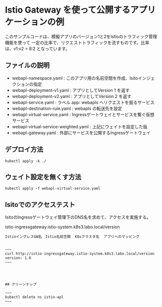 # Istio Gateway を使って公開するアプリケーションの例

このサンプルコードは、模擬アプリのバージョン1と2をIstioのトラフィック管理機能を使って
一定の比率で、リクエストトラフィックを流すものです。比率は、v1:v2 = 8:2 となっています。



## ファイルの説明

* webapl-namespace.yaml     : このアプリ用の名前空間を作成、Isitoインジェクションの指定
* webapl-deployment-v1.yaml : アプリとしてVersion 1 を返す
* webapl-deployment-v2.yaml : アプリとしてVersion 2 を返す
* webapl-service.yaml       : ラベル app: webapls へリクエストを振るサービス
* webapl-destination-rule.yaml : webapls の転送先を設定
* webapl-virtual-service.yaml  : Ingressゲートウェイとサービスを繋ぐ仮想サービス
* webapl-virtual-service-weighted.yaml : 上記にウェイトを設定した版
* webapl-gateway.yaml : 外部にサービスを公開するIngressゲートウェイ



## デプロイ方法

~~~
kubectl apply -k ./
~~~


## ウェイト設定を無くす方法

~~~
kubectl apply -f webapl-virtual-service.yaml
~~~



## Isitoでのアクセステスト

IsitoのIngressゲートウェイ管理下のDNS名を求めて、アクセスを実施する。

istio-ingressgateway.istio-system.k8s3.labo.local/version
~~~~~~~~~~~~~~~~~~~~ ~~~~~~~~~~~~ ~~~~~~~~~~~~~~~ ~~~~~~~
IstioイングレスGW名　Istio名前空間  K8sクラスタ名  アプリへのマッピング


~~~
curl http://istio-ingressgateway.istio-system.k8s3.labo.local/version
version: 1.0
~~~




## クリーンナップ

~~~
kubectl delete ns istio-apl
~~~

